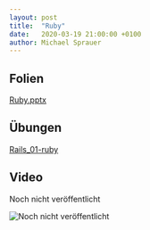 ```yaml
---
layout: post
title:  "Ruby"
date:   2020-03-19 21:00:00 +0100
author: Michael Sprauer
---
```


## Folien
   [Ruby.pptx](Ruby.pptx)

## Übungen
   [Rails_01-ruby](https://github.com/DHBW-KA/rails_01-ruby)
   
## Video
 
 Noch nicht veröffentlicht
 
 ![Noch nicht veröffentlicht](https://via.placeholder.com/350)
 
